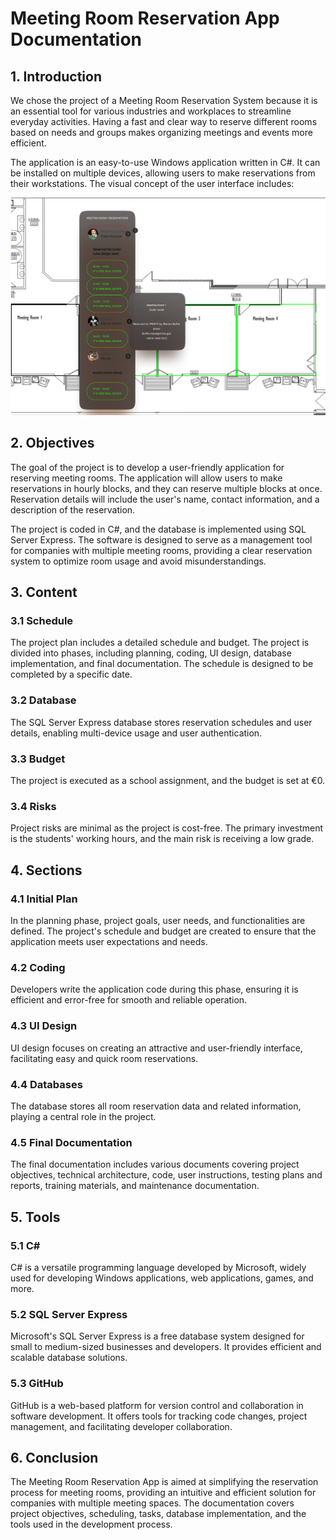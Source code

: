 # Meeting Room Reservation App Documentation

## 1. Introduction

We chose the project of a Meeting Room Reservation System because it is an essential tool for various industries and workplaces to streamline everyday activities. Having a fast and clear way to reserve different rooms based on needs and groups makes organizing meetings and events more efficient.

The application is an easy-to-use Windows application written in C#. It can be installed on multiple devices, allowing users to make reservations from their workstations. The visual concept of the user interface includes:

![UI Concept](https://raw.githubusercontent.com/Ja4xt/MeetingRooms/master/docs/Concept.png)

## 2. Objectives

The goal of the project is to develop a user-friendly application for reserving meeting rooms. The application will allow users to make reservations in hourly blocks, and they can reserve multiple blocks at once. Reservation details will include the user's name, contact information, and a description of the reservation.

The project is coded in C#, and the database is implemented using SQL Server Express. The software is designed to serve as a management tool for companies with multiple meeting rooms, providing a clear reservation system to optimize room usage and avoid misunderstandings.

## 3. Content

### 3.1 Schedule

The project plan includes a detailed schedule and budget. The project is divided into phases, including planning, coding, UI design, database implementation, and final documentation. The schedule is designed to be completed by a specific date.

### 3.2 Database

The SQL Server Express database stores reservation schedules and user details, enabling multi-device usage and user authentication.

### 3.3 Budget

The project is executed as a school assignment, and the budget is set at €0.

### 3.4 Risks

Project risks are minimal as the project is cost-free. The primary investment is the students' working hours, and the main risk is receiving a low grade.

## 4. Sections

### 4.1 Initial Plan

In the planning phase, project goals, user needs, and functionalities are defined. The project's schedule and budget are created to ensure that the application meets user expectations and needs.

### 4.2 Coding

Developers write the application code during this phase, ensuring it is efficient and error-free for smooth and reliable operation.

### 4.3 UI Design

UI design focuses on creating an attractive and user-friendly interface, facilitating easy and quick room reservations.

### 4.4 Databases

The database stores all room reservation data and related information, playing a central role in the project.

### 4.5 Final Documentation

The final documentation includes various documents covering project objectives, technical architecture, code, user instructions, testing plans and reports, training materials, and maintenance documentation.

## 5. Tools

### 5.1 C#

C# is a versatile programming language developed by Microsoft, widely used for developing Windows applications, web applications, games, and more.

### 5.2 SQL Server Express

Microsoft's SQL Server Express is a free database system designed for small to medium-sized businesses and developers. It provides efficient and scalable database solutions.

### 5.3 GitHub

GitHub is a web-based platform for version control and collaboration in software development. It offers tools for tracking code changes, project management, and facilitating developer collaboration.

## 6. Conclusion

The Meeting Room Reservation App is aimed at simplifying the reservation process for meeting rooms, providing an intuitive and efficient solution for companies with multiple meeting spaces. The documentation covers project objectives, scheduling, tasks, database implementation, and the tools used in the development process.